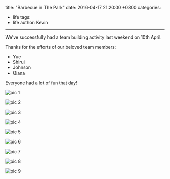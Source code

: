 title: "Barbecue in The Park"
date: 2016-04-17 21:20:00 +0800
categories:
 - life
tags:
 - life
author: Kevin
---

We've successfully had a team building activity last weekend on 10th April.

<!-- more -->

Thanks for the efforts of our beloved team members:

* Yue
* Shirui
* Johnson
* Qiana

Everyone had a lot of fun that day!

![pic 1](/images/posts/barbecue/1.pic.jpg)

![pic 2](/images/posts/barbecue/2.pic.jpg)

![pic 3](/images/posts/barbecue/3.pic.jpg)

![pic 4](/images/posts/barbecue/4.pic.jpg)

![pic 5](/images/posts/barbecue/5.pic.jpg)

![pic 6](/images/posts/barbecue/6.pic.jpg)

![pic 7](/images/posts/barbecue/7.pic.jpg)

![pic 8](/images/posts/barbecue/8.pic.jpg)

![pic 9](/images/posts/barbecue/9.pic.jpg)


